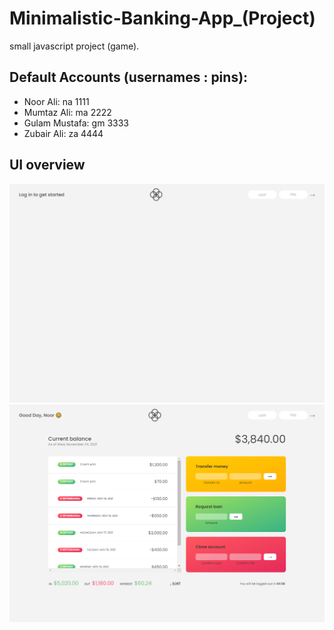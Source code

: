 # Minimalistic-Banking-App_(Project)

small javascript project (game).

## Default Accounts (usernames : pins):
- Noor Ali: na 1111
- Mumtaz Ali: ma 2222
- Gulam Mustafa: gm 3333
- Zubair Ali: za 4444

## UI overview
<img src="screenshot1.PNG">

<img src="screenshot2.PNG">
